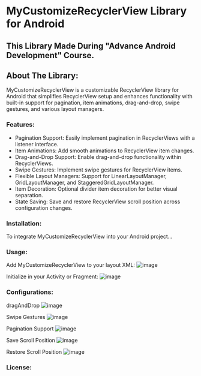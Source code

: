 # MyCustomizeRecyclerView Library for Android

## This Library Made During "Advance Android Development" Course.

## About The Library:
  MyCustomizeRecyclerView is a customizable RecyclerView library for Android that simplifies
  RecyclerView setup and enhances functionality with built-in support for pagination, item
  animations, drag-and-drop, swipe gestures, and various layout managers.

### Features:
  * Pagination Support: Easily implement pagination in RecyclerViews with a listener interface.
  * Item Animations: Add smooth animations to RecyclerView item changes.
  * Drag-and-Drop Support: Enable drag-and-drop functionality within RecyclerViews.
  * Swipe Gestures: Implement swipe gestures for RecyclerView items.
  * Flexible Layout Managers: Support for LinearLayoutManager, GridLayoutManager, and
    StaggeredGridLayoutManager.
  * Item Decoration: Optional divider item decoration for better visual separation.
  * State Saving: Save and restore RecyclerView scroll position across configuration changes.

### Installation:
  To integrate MyCustomizeRecyclerView into your Android project...

### Usage:
Add MyCustomizeRecyclerView to your layout XML:
![image](https://github.com/user-attachments/assets/295770eb-5d9a-48cd-be63-effc2af2fcab)


Initialize in your Activity or Fragment:
![image](https://github.com/user-attachments/assets/a9039d6c-828c-464b-9876-a8197537c9e8)


### Configurations:
dragAndDrop
![image](https://github.com/user-attachments/assets/bd1a84b9-829b-474b-8784-bb515afeaa08)


Swipe Gestures
![image](https://github.com/user-attachments/assets/59bdff77-8c7d-4547-8263-280025407bdf)


Pagination Support
![image](https://github.com/user-attachments/assets/8e266381-a1dc-4f05-aff9-e424b0af92b9)


Save Scroll Position
![image](https://github.com/user-attachments/assets/cc8f99c7-fa56-4ab9-8df8-28e0aaf6694b)


Restore Scroll Position
![image](https://github.com/user-attachments/assets/04bad052-f287-4957-aec9-b068d552b6ad)

### License:





